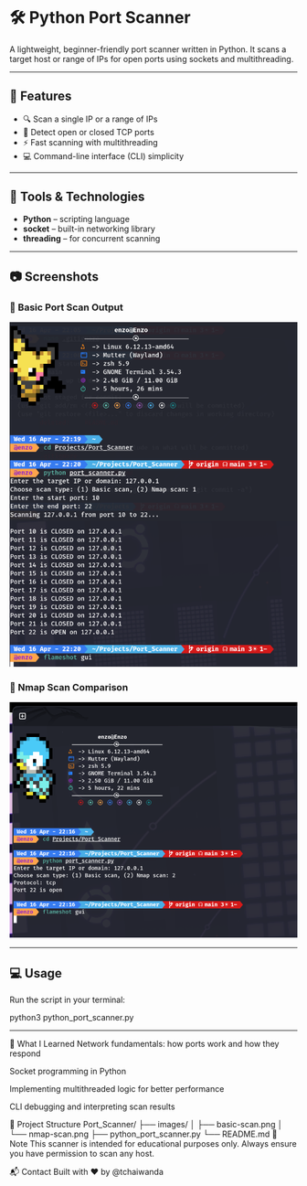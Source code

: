 # 🛠️ Python Port Scanner

A lightweight, beginner-friendly port scanner written in Python. It scans a target host or range of IPs for open ports using sockets and multithreading.

---

## 🚀 Features

- 🔍 Scan a single IP or a range of IPs
- 📡 Detect open or closed TCP ports
- ⚡️ Fast scanning with multithreading
- 💻 Command-line interface (CLI) simplicity

---

## 🧰 Tools & Technologies

- **Python** – scripting language
- **socket** – built-in networking library
- **threading** – for concurrent scanning

---
## 📷 Screenshots

### 🔹 Basic Port Scan Output

![Basic Scan](https://github.com/tchaiwanda/Port_Scanner/blob/main/images/basic-scan.png?raw=true)

### 🔹 Nmap Scan Comparison

![Nmap Scan](https://github.com/tchaiwanda/Port_Scanner/blob/main/images/nmap-scan.png?raw=true)

---



## 💻 Usage

Run the script in your terminal:

python3 python_port_scanner.py

---

🧠 What I Learned
Network fundamentals: how ports work and how they respond

Socket programming in Python

Implementing multithreaded logic for better performance

CLI debugging and interpreting scan results

📁 Project Structure
Port_Scanner/
├── images/
│   ├── basic-scan.png
│   └── nmap-scan.png
├── python_port_scanner.py
└── README.md
📌 Note
This scanner is intended for educational purposes only. Always ensure you have permission to scan any host.

📬 Contact
Built with ❤️ by @tchaiwanda

